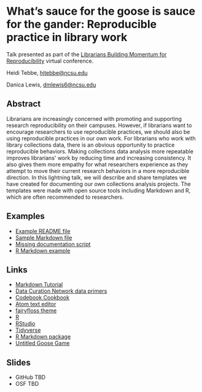 # What’s sauce for the goose is sauce for the gander: Reproducible practice in library work
Talk presented as part of the [Librarians Building Momentum for Reproducibility](https://vickysteeves.gitlab.io/librarians-reproducibility/) virtual conference.

Heidi Tebbe, hjtebbe@ncsu.edu

Danica Lewis, dmlewis6@ncsu.edu 


## Abstract

Librarians are increasingly concerned with promoting and supporting research reproducibility on their campuses. However, if librarians want to encourage researchers to use reproducible practices, we should also be using reproducible practices in our own work. For librarians who work with library collections data, there is an obvious opportunity to practice reproducible behaviors. Making collections data analysis more repeatable improves librarians' work by reducing time and increasing consistency. It also gives them more empathy for what researchers experience as they attempt to move their current research behaviors in a more reproducible direction. In this lightning talk, we will describe and share templates we have created for documenting our own collections analysis projects. The templates were made with open source tools including Markdown and R, which are often recommended to researchers.

## Examples
* [Example README file](example-README.md)
* [Sample Markdown file](sample-markdown.md)
* [Missing documentation script](missing_documentation)
* [R Markdown example](Demo-rmarkdown.md)

## Links
* [Markdown Tutorial](https://www.markdowntutorial.com/)
* [Data Curation Network data primers](https://github.com/DataCurationNetwork/data-primers) 
* [Codebook Cookbook](http://www.medicine.mcgill.ca/epidemiology/joseph/pbelisle/CodebookCookbook.html) 
* [Atom text editor](https://atom.io/) 
* [fairyfloss theme](https://atom.io/themes/fairyfloss) 
* [R](https://www.r-project.org/)
* [RStudio](https://rstudio.com/products/rstudio/)
* [Tidyverse](https://www.tidyverse.org/) 
* [R Markdown package](https://rmarkdown.rstudio.com/) 
* [Untitled Goose Game](https://goose.game/)

## Slides
* GitHub TBD
* OSF TBD
